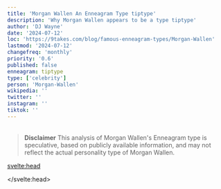 ```yaml
---
title: 'Morgan Wallen An Enneagram Type tiptype'
description: 'Why Morgan Wallen appears to be a type tiptype'
author: 'DJ Wayne'
date: '2024-07-12'
loc: 'https://9takes.com/blog/famous-enneagram-types/Morgan-Wallen'
lastmod: '2024-07-12'
changefreq: 'monthly'
priority: '0.6'
published: false
enneagram: tiptype
type: ['celebrity']
person: 'Morgan-Wallen'
wikipedia: ''
twitter: ''
instagram: ''
tiktok: ''
---
```


<!--
    childhood and upbringing
    first big success
    style habits and quirks that relate to their personality type
    stressful moments in their life and how they handled them
    comfort- moments in their life where they are doing well and killing it
-->
<!-- // keywords:  -->

<script>
	// import  PopCard  from "$lib/components/atoms/PopCard.svelte";
</script>

<div
	style="display: flex;
    justify-content: center;
    margin: 1rem 0;
	"
>
	<!-- <PopCard
		image={`/types/tiptypes/${'Morgan-Wallen'}.webp`}
		enneagramType={tiptype}
		showIcon={false}
		displayText="Morgan Wallen"
		subtext=""
	/> -->
</div>

> **Disclaimer** This analysis of Morgan Wallen's Enneagram type is speculative, based on publicly available information, and may not reflect the actual personality type of Morgan Wallen.

<p class="firstLetter"></p>

<svelte:head>

<script type="application/ld+json">

</script>

</svelte:head>

<style lang="scss"></style>
